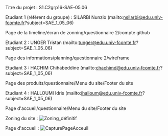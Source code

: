 Titre du projet : S1.C2grp16-SAE-05.06

Etudiant 1 (référent du groupe) : SILARBI Nunzio (mailto:nsilarbi@edu.univ-fcomte.fr?subject=SAE_1_05_06) 

Page de la timeline/écran de zonning/questionnaire 2/compte github


Etudiant 2 : UNGER Tristan (mailto:tunger@edu.univ-fcomte.fr?subject=SAE_1_05_06)

Page des informations/planning/questionnaire 2/wireframe


Etudiant 3 : HACHIM Chihabeddine (mailto:chachimd@edu.univ-fcomte.fr?subject=SAE_1_05_06) 

Page des produits/questionnaire/Menu du site/Footer du site


Etudiant 4 : HALLOUMI Idris (mailto:ihalloum@edu.univ-fcomte.fr?subject=SAE_1_05_06) 

Page d'accueil/questionnaire/Menu du site/Footer du site



Zoning du site :
![Zoning_définitif](https://user-images.githubusercontent.com/114138490/194487267-52740109-1f00-41c3-b54c-33153e1ac4a8.png)


Page d'accueil :
![CapturePageAcceuil](https://user-images.githubusercontent.com/114138490/194503164-1ad4dadb-9143-4153-a149-89fec39cd1fa.png)
